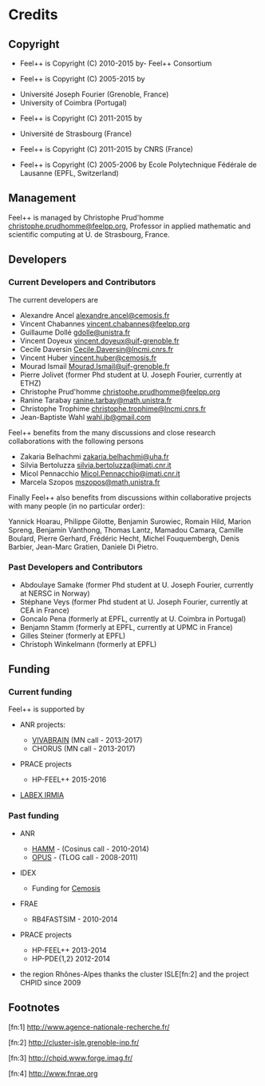 Credits 
=======

##  Copyright  

  * Feel++ is Copyright (C) 2010-2015 by- Feel++ Consortium

  * Feel++ is Copyright (C) 2005-2015 by
   - Université Joseph Fourier (Grenoble, France)
   - University of Coimbra (Portugal)

  * Feel++ is Copyright (C) 2011-2015 by
   - Université de Strasbourg (France)

  * Feel++ is Copyright (C) 2011-2015 by CNRS (France)

  * Feel++ is Copyright (C) 2005-2006 by Ecole Polytechnique Fédérale
  de Lausanne (EPFL, Switzerland)



##  Management  

Feel++ is managed by Christophe Prud'homme <christophe.prudhomme@feelpp.org>,
Professor in applied mathematic and scientific computing at U. de Strasbourg,
France.

## Developers

###  Current Developers and Contributors 

The current developers are


 - Alexandre Ancel <alexandre.ancel@cemosis.fr>
 - Vincent Chabannes <vincent.chabannes@feelpp.org>
 - Guillaume Dollé <gdolle@unistra.fr>
 - Vincent Doyeux <vincent.doyeux@ujf-grenoble.fr>
 - Cecile Daversin <Cecile.Daversin@lncmi.cnrs.fr>
 - Vincent Huber <vincent.huber@cemosis.fr>
 - Mourad Ismail <Mourad.Ismail@ujf-grenoble.fr>
 - Pierre Jolivet (former Phd student at U. Joseph Fourier, currently at ETHZ)
 - Christophe Prud'homme <christophe.prudhomme@feelpp.org>
 - Ranine Tarabay <ranine.tarbay@math.unistra.fr>
 - Christophe Trophime <christophe.trophime@lncmi.cnrs.fr>
 - Jean-Baptiste Wahl <wahl.jb@gmail.com>

Feel++ benefits from the many discussions and close research collaborations with
the following persons

 - Zakaria Belhachmi <zakaria.belhachmi@uha.fr>
 - Silvia Bertoluzza <silvia.bertoluzza@imati.cnr.it>
 - Micol Pennacchio <Micol.Pennacchio@imati.cnr.it>
 - Marcela Szopos <mszopos@math.unistra.fr>

Finally Feel++ also benefits from discussions within collaborative projects with
many people (in no particular order):

Yannick Hoarau, Philippe Gilotte, Benjamin Surowiec, Romain Hild, Marion Spreng,
Benjamin Vanthong, Thomas Lantz, Mamadou Camara, Camille Boulard, Pierre
Gerhard, Frédéric Hecht, Michel Fouquembergh, Denis Barbier, Jean-Marc Gratien,
Daniele Di Pietro.


###  Past Developers and Contributors 

 - Abdoulaye Samake (former Phd student at U. Joseph Fourier,
   currently at NERSC in Norway)
 - Stéphane Veys (former Phd student at U. Joseph Fourier, currently at CEA in France)
 - Goncalo Pena (formerly at EPFL, currently at U. Coimbra in Portugal)
 - Benjamn Stamm (formerly at EPFL, currently at UPMC in France)
 - Gilles Steiner (formerly at EPFL)
 - Christoph Winkelmann (formerly at EPFL)


## Funding

###  Current funding 

 Feel++ is supported by
 * ANR projects:
   - [VIVABRAIN](http://www.vivabrain.fr)   (MN call - 2013-2017)
   - CHORUS (MN call - 2013-2017)

 * PRACE projects
   - HP-FEEL++ 2015-2016

 * [LABEX IRMIA](http://labex-irmia.u-strasbg.fr/)

###   Past funding 


 * ANR
   - [HAMM](http://www.hamm-project.fr) - (Cosinus call - 2010-2014)
   - [OPUS](http://www.opus-project.fr) - (TLOG call - 2008-2011)

 * IDEX
   - Funding for [Cemosis](http://www.cemosis.fr)

 * FRAE
   - RB4FASTSIM - 2010-2014

 * PRACE projects
   - HP-FEEL++ 2013-2014
   - HP-PDE{1,2} 2012-2014

 * the region Rhônes-Alpes thanks the cluster ISLE[fn:2] and the project
   CHPID since 2009

## Footnotes

[fn:1] http://www.agence-nationale-recherche.fr/

[fn:2] http://cluster-isle.grenoble-inp.fr/

[fn:3] http://chpid.www.forge.imag.fr/

[fn:4] http://www.fnrae.org
